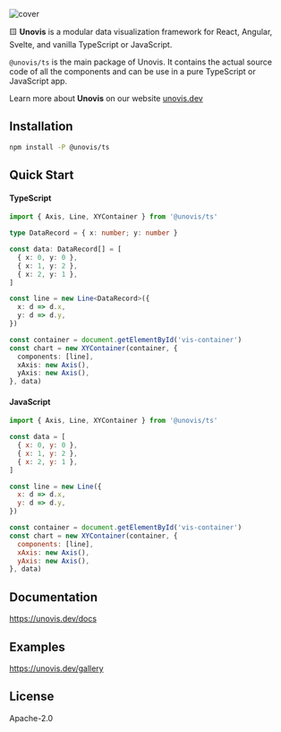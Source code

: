 ![cover](https://user-images.githubusercontent.com/755708/194946760-13db0396-c429-4abb-8324-a5efae0455e2.png)

🟨 **Unovis** is a modular data visualization framework for React, Angular, Svelte, and vanilla TypeScript or JavaScript.

`@unovis/ts` is the main package of Unovis. It contains the actual source code of all the components and
can be use in a pure TypeScript or JavaScript app.

Learn more about **Unovis** on our website [unovis.dev](https://unovis.dev)

## Installation
```bash
npm install -P @unovis/ts
```

## Quick Start
#### TypeScript
```ts
import { Axis, Line, XYContainer } from '@unovis/ts'

type DataRecord = { x: number; y: number }

const data: DataRecord[] = [
  { x: 0, y: 0 },
  { x: 1, y: 2 },
  { x: 2, y: 1 },
]

const line = new Line<DataRecord>({
  x: d => d.x,
  y: d => d.y,
})

const container = document.getElementById('vis-container')
const chart = new XYContainer(container, {
  components: [line],
  xAxis: new Axis(),
  yAxis: new Axis(),
}, data)
```

#### JavaScript
```javascript
import { Axis, Line, XYContainer } from '@unovis/ts'

const data = [
  { x: 0, y: 0 },
  { x: 1, y: 2 },
  { x: 2, y: 1 },
]

const line = new Line({
  x: d => d.x,
  y: d => d.y,
})

const container = document.getElementById('vis-container')
const chart = new XYContainer(container, {
  components: [line],
  xAxis: new Axis(),
  yAxis: new Axis(),
}, data)
```

## Documentation
https://unovis.dev/docs

## Examples
https://unovis.dev/gallery

## License
Apache-2.0
